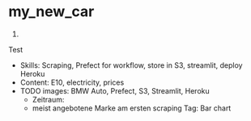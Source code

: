# my_new_car
1. 
Test
- Skills: Scraping, Prefect for workflow, store in S3, streamlit, deploy Heroku
- Content: E10, electricity, prices 
- TODO images: BMW Auto, Prefect, S3, Streamlit, Heroku
  - Zeitraum:
  - meist angebotene Marke am ersten scraping Tag: Bar chart 
